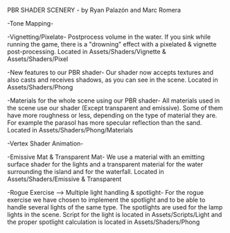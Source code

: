 PBR SHADER SCENERY - by Ryan Palazón and Marc Romera


-Tone Mapping-


-Vignetting/Pixelate-
Postprocess volume in the water. If you sink while running the game, there is a "drowning" effect with a pixelated & vignette post-processing.
Located in Assets/Shaders/Vignette & Assets/Shaders/Pixel

-New features to our PBR shader-
Our shader now accepts textures and also casts and receives shadows, as you can see in the scene.
Located in Assets/Shaders/Phong

-Materials for the whole scene using our PBR shader-
All materials used in the scene use our shader (Except transparent and emissive). Some of them have more roughness or less, depending on the type of material they are. For example the parasol has more specular reflection than the sand.
Located in Assets/Shaders/Phong/Materials

-Vertex Shader Animation-


-Emissive Mat & Transparent Mat-
We use a material with an emitting surface shader for the lights and a transparent material for the water surrounding the island and for the waterfall.
Located in Assets/Shaders/Emissive & Transparent

-Rogue Exercise --> Multiple light handling & spotlight-
For the rogue exercise we have chosen to implement the spotlight and to be able to handle several lights of the same type.
The spotlights are used for the lamp lights in the scene.
Script for the light is located in Assets/Scripts/Light and the proper spotlight calculation is located in Assets/Shaders/Phong